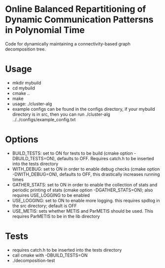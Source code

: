 # Online Balanced Repartitioning of Dynamic Communication Pattersns in Polynomial Time
Code for dynamically maintaining a connectivity-based graph decomposition tree.

# Usage
- mkdir mybuild
- cd mybuild
- cmake ..
- make
- usage: ./cluster-alg <path-to-config>
- example configs can be found in the configs directory, if your mybuild directory is in src, then you can run ./cluster-alg ../../configs/example_config.txt

# Options
- BUILD_TESTS: set to ON for tests to be build (cmake option -DBUILD_TESTS=ON), defaults to OFF. Requires catch.h to be inserted into the tests directory
- WITH_DEBUG: set to ON in order to enable debug checks (cmake option -DWITH_DEBUG=ON), defaults to OFF, this drastically increases running times
- GATHER_STATS: set to ON in order to enable the collection of stats and periodic printing of stats (cmake option -DGATHER_STATS=ON); also requires USE_LOGGING to be enabled
- USE_LOGGING: set to ON to enable more logging. this requires spdlog in the src directory; default is OFF
- USE_METIS: sets whether METIS and ParMETIS should be used. This requires ParMETIS to be in the lib directory

# Tests
- requires catch.h to be inserted into the tests directory
- call cmake with -DBUILD_TESTS=ON
- ./decomposition-test
